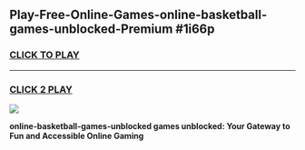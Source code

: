 
## Play-Free-Online-Games-online-basketball-games-unblocked-Premium #1i66p
<h3>
<a href="https://premium.freeplayer.one?title=online-basketball-games-unblocked&ref=8M">CLICK TO PLAY</a></h3>
<hr>

<h3>
<a href="https://premium.freeplayer.one?title=online-basketball-games-unblocked&ref=8M">CLICK 2 PLAY</a>
  
</h3>

<a href="https://premium.freeplayer.one?title=online-basketball-games-unblocked&ref=8M"><img src="https://clearcache.store/games.png"></a>


**online-basketball-games-unblocked games unblocked: Your Gateway to Fun and Accessible Online Gaming**
